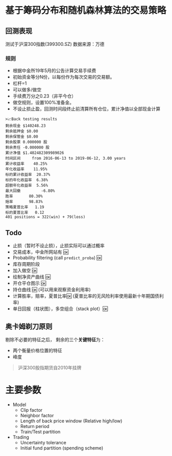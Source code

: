 # 基于筹码分布和随机森林算法的交易策略

## 回测表现
测试于沪深300指数(399300.SZ) 数据来源：万德

### 规则
- 根据中金所19年5月的公告计算交易手续费
- 初始资金等分N份，以每份作为每次交易的交易额。
- 杠杆=1
- 可以做多/做空
- 手续费万分之0.23（非平今仓）
- 做空规则，设置100%准备金。
- 不设止损止盈，回测时间段终止前清算所有仓位，累计净值以全部现金计算
```
>📈Back testing results
剩余现金 $140248.23
剩余抵押金 $0.00
剩余保管金 $0.00
剩余股票 0.000000 股
剩余责任 -0.000000 股
累计净值 $1.402482309989026
时间区间	 from 2016-06-13 to 2019-06-12, 3.00 years
累计收益率	 40.25%
年化收益率	 11.95%
标的累计收益率	 20.37%
标的年化收益率	 6.38%
超额年化收益率	 5.56%
最大回撤		 -6.80%
胜率		 80.30%
赔率		 98.83%
策略夏普比率	 1.19
标的夏普比率	 0.12
401 positions = 322(win) + 79(loss)
```

## Todo
- 止损（暂时不设止损），止损实际可以通过概率
- 交易成本，中金所网站有 🆗
- Probability filtering (call `predict_proba`) 🆗
- 库存周期阶段
- 加入做空 🆗
- 绘制净资产曲线 🆗
- 开仓平仓图示 🆗
- 持仓曲线 🆗 (可以用来观察资金利用率)
- 计算胜率，赔率，夏普比率🆗 (夏普比率的无风险利率使用最新十年期国债利率)
- 单日回报（柱状图），多空组合（stack plot）🆗

## 奥卡姆剃刀原则
剔除不必要的特征之后，
剩余的三个**关键特征**为：
- 两个衡量价格位置的特征
- 峰度


> 沪深300股指期货自2010年挂牌

# 主要参数

- Model
    - Clip factor
    - Neighbor factor
    - Length of back price window (Relative high/low)
    - Return period
    - Train/Test partition
- Trading
    - Uncertainty tolerance
    - Initial fund partition (spending scheme)